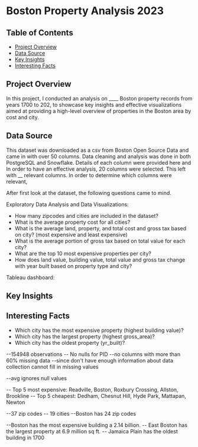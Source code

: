 # Boston Property Analysis 2023

## Table of Contents
- [Project Overview](#projectoverview)
- [Data Source](#datasource)
- [Key Insights](#keyinsights)
- [Interesting Facts](#keyinsights)

## Project Overview
In this project, I conducted an analysis on ____ Boston property records from years 1700 to 202, to showcase key insights and effective visualizations aimed at providing a high-level overview of properties in the Boston area by cost and city.

## Data Source
This dataset was downloaded as a csv from Boston Open Source Data and came in with over 50 columns.
Data cleaning and analysis was done in both PostgreSQL and Snowflake.
Details of each column were provided here and
In order to have an effective analysis, 20 columns were selected.
This left with __ relevant columns. 
In order to determine which columns were relevant, 

After first look at the dataset, the following questions came to mind.

Exploratory Data Analysis and Data Visualizations:
- How many zipcodes and cities are included in the dataset? <br>
- What is the average property cost for all cities? <br>
- What is the average land, property, and total cost and gross tax based on city? (most expensive and least expensive)  <br>
- What is the average portion of gross tax based on total value for each city? <br>
- What are the top 10 most expensive properties per city? <br>
- How does land value, building value, total value and gross tax change with year built based on property type and city? <br>

Tableau dashboard: 

## Key Insights

## Interesting Facts
- Which city has the most expensive property (highest building value)? <br>
- Which city has the largest property (highest gross_area)? <br>
- Which city has the oldest property (yr_built)? <br>


--154948 observations
-- No nulls for PID
--no columns with more than 60% missing data
--since don't have enough information about data collection cannot fill in missing values

--avg ignores null values

-- Top 5 most expensive: Readville, Boston, Roxbury Crossing, Allston, Brookline
-- Top 5 cheapest: Dedham, Chesnut Hill, Hyde Park, Mattapan, Newton

--37 zip codes
-- 19 cities
--Boston has 24 zip codes

--Boston has the most expensive building a 2.14 billion.
-- East Boston has the largest property at 6.9 million sq ft.
-- Jamaica Plain has the oldest building in 1700






